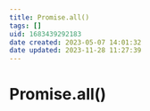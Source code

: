 ```yaml
---
title: Promise.all()
tags: []
uid: 1683439292183
date created: 2023-05-07 14:01:32
date updated: 2023-11-28 11:27:39
---
```


# Promise.all()
